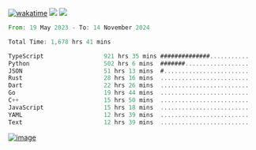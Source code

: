 [![wakatime](https://wakatime.com/badge/user/00eead22-fb14-4dd0-ab8a-3625cafbd50d.svg)](https://wakatime.com/@00eead22-fb14-4dd0-ab8a-3625cafbd50d)
![](https://komarev.com/ghpvc/?username=flatypus)
![](https://pixel.flatypus.me/flatypus?type=tracker)
<!--START_SECTION:waka-->

```rust
From: 19 May 2023 - To: 14 November 2024

Total Time: 1,678 hrs 41 mins

TypeScript                 921 hrs 35 mins ##############...........   54.65 %
Python                     502 hrs 6 mins  #######..................   29.77 %
JSON                       51 hrs 13 mins  #........................   03.04 %
Rust                       28 hrs 16 mins  .........................   01.68 %
Dart                       22 hrs 26 mins  .........................   01.33 %
Go                         19 hrs 44 mins  .........................   01.17 %
C++                        15 hrs 50 mins  .........................   00.94 %
JavaScript                 15 hrs 18 mins  .........................   00.91 %
YAML                       12 hrs 39 mins  .........................   00.75 %
Text                       12 hrs 39 mins  .........................   00.75 %
```

<!--END_SECTION:waka-->
[<img alt="image" src="https://github.com/flatypus/flatypus/assets/68029599/0a302dc1-501c-43a0-ae8d-37ec4817f3bd">](https://flatypus.me)


